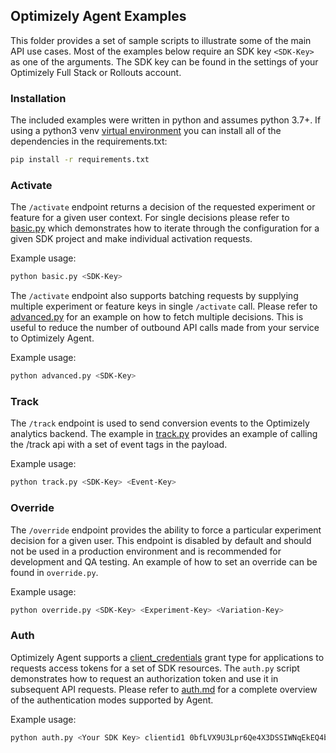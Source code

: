 ## Optimizely Agent Examples

This folder provides a set of sample scripts to illustrate some of the main API use cases. Most of the examples below
require an SDK key `<SDK-Key>` as one of the arguments. The SDK key can be found in the settings of your Optimizely
Full Stack or Rollouts account.

### Installation

The included examples were written in python and assumes python 3.7+. If using a python3 venv [virtual environment](https://packaging.python.org/guides/installing-using-pip-and-virtual-environments/)
you can install all of the dependencies in the requirements.txt:
```bash
pip install -r requirements.txt
```

### Activate

The `/activate` endpoint returns a decision of the requested experiment or feature for a given user context.
For single decisions please refer to [basic.py](./basic.py) which demonstrates how to iterate through the configuration for
a given SDK project and make individual activation requests.

Example usage:
```bash
python basic.py <SDK-Key>
```

The `/activate` endpoint also supports batching requests by supplying multiple experiment or feature keys in 
single `/activate` call. Please refer to [advanced.py](./advanced.py) for an example on how to fetch multiple decisions. This
is useful to reduce the number of outbound API calls made from your service to Optimizely Agent.

Example usage:
```bash
python advanced.py <SDK-Key>
```

### Track

The `/track` endpoint is used to send conversion events to the Optimizely analytics backend.
The example in [track.py](./track.py) provides an example of calling the /track api with a set of event tags
in the payload. 

Example usage:
```bash
python track.py <SDK-Key> <Event-Key>
```

### Override

The `/override` endpoint provides the ability to force a particular experiment decision for a given user.
This endpoint is disabled by default and should not be used in a production environment and is recommended
for development and QA testing. An example of how to set an override can be found in `override.py`.

Example usage:
```bash
python override.py <SDK-Key> <Experiment-Key> <Variation-Key>
```

### Auth

Optimizely Agent supports a [client_credentials](https://www.oauth.com/oauth2-servers/access-tokens/client-credentials/)
grant type for applications to requests access tokens for a set of SDK resources. The `auth.py` script demonstrates
how to request an authorization token and use it in subsequent API requests. Please refer to [auth.md](../docs/auth.md)
for a complete overview of the authentication modes supported by Agent.

Example usage:
```bash
python auth.py <Your SDK Key> clientid1 0bfLVX9U3Lpr6Qe4X3DSSIWNqEkEQ4bkX1WZ5Km6spM=
```